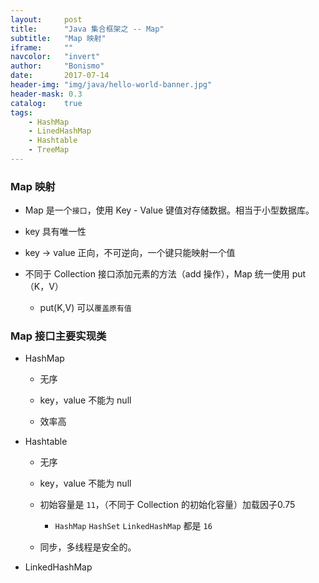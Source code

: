 ```yaml
---
layout:     post
title:      "Java 集合框架之 -- Map"
subtitle:   "Map 映射"
iframe:     ""
navcolor:   "invert"
author:     "Bonismo"
date:       2017-07-14
header-img: "img/java/hello-world-banner.jpg"
header-mask: 0.3
catalog:    true
tags:
    - HashMap
    - LinedHashMap
    - Hashtable
    - TreeMap
---
```


### Map 映射

- Map 是一个`接口`，使用 Key - Value 键值对存储数据。相当于小型数据库。

- key 具有唯一性

- key -> value 正向，不可逆向，一个键只能映射一个值

- 不同于 Collection 接口添加元素的方法（add 操作），Map 统一使用 put（K，V）

    - put(K,V) 可以`覆盖原有值`

### Map 接口主要实现类

- HashMap

    - 无序

    - key，value 不能为 null

    - 效率高

- Hashtable

    - 无序

    - key，value 不能为 null

    - 初始容量是 `11`，（不同于 Collection 的初始化容量）加载因子0.75

        - `HashMap` `HashSet` `LinkedHashMap` 都是 `16`

    - 同步，多线程是安全的。

- LinkedHashMap


